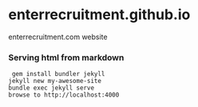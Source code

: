 # enterrecruitment.github.io
enterrecruitment.com website 

### Serving html from markdown 
```
 gem install bundler jekyll
jekyll new my-awesome-site
bundle exec jekyll serve
browse to http://localhost:4000
```
